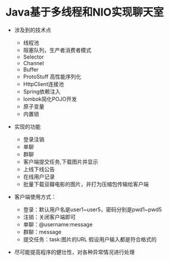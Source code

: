 # Java基于多线程和NIO实现聊天室

- 涉及到的技术点
   - 线程池
   - 阻塞队列，生产者消费者模式
   - Selector
   - Channel
   - Buffer
   - ProtoStuff 高性能序列化
   - HttpClient连接池
   - Spring依赖注入
   - lombok简化POJO开发
   - 原子变量
   - 内置锁
   
- 实现的功能
   - 登录注销
   - 单聊
   - 群聊
   - 客户端提交任务,下载图片并显示
   - 上线下线公告
   - 在线用户记录
   - 批量下载豆瓣电影的图片，并打为压缩包传输给客户端

- 客户端使用方式：
   - 登录：默认用户名是user1~user5，密码分别是pwd1~pwd5
   - 注销：关闭客户端即可
   - 单聊：@username:message
   - 群聊：message
   - 提交任务：task:图片的URL
   假设用户输入都是符合格式的
   
- 尽可能提高程序的健壮性，对各种异常情况进行处理
